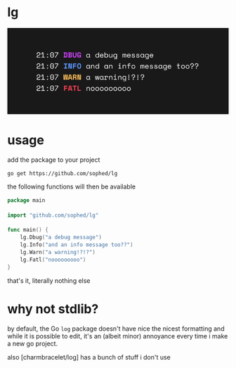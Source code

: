 # lg
![image](preview.png)

# usage
add the package to your project
```
go get https://github.com/sophed/lg
```

the following functions will then be available
```go
package main

import "github.com/sophed/lg"

func main() {
	lg.Dbug("a debug message")
	lg.Info("and an info message too??")
	lg.Warn("a warning!?!?")
	lg.Fatl("nooooooooo")
}
```
that's it, literally nothing else

# why not stdlib?
by default, the Go `log` package doesn't have nice the nicest formatting and while it is possible to edit, it's an (albeit minor) annoyance every time i make a new go project.

also [charmbracelet/log] has a bunch of stuff i don't use
